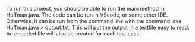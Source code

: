 To run this project, you should be able to run the main method in Huffman.java. The code can be run in VScode, or some other IDE. Otherwise, it can be run from the command line with the command java Huffman.java > output.txt. This will put the output in a textfile easy to read. An encoded file will also be created for each test case.